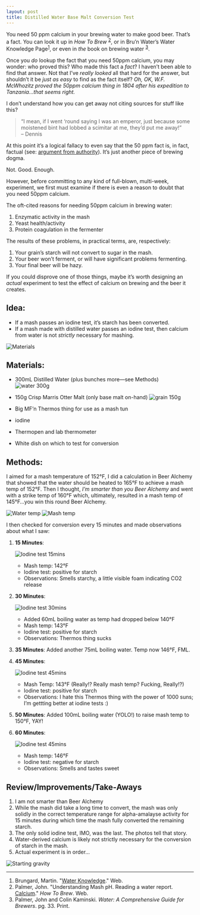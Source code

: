 ```yaml
---
layout: post
title: Distilled Water Base Malt Conversion Test
---
```


You need 50 ppm calcium in your brewing water to make good beer. That&#8217;s a fact.
You can look it up in _How To Brew_ <sup>[2](#howtobrew)</sup>, or in 
Bru&#8217;n Water&#8217;s Water Knowledge Page<sup>[1](#brunwater)</sup>, or even in
_the_ book on brewing water <sup>[3](#water)</sup>.

Once you _do_ lookup the fact that you need 50ppm calcium, you may wonder: who proved this? Who made this fact a _fact_?
I haven&#8217;t been able to find that answer. Not that I&#8217;ve _really looked_ all that hard for the answer, but shouldn&#8217;t it be
_just as easy_ to find as the fact itself? _Oh, OK, W.F. McWhozitz proved 
the 50ppm calcium thing in 1804 after his expedition to Tanzania&#8230;that seems right._

I don&#8217;t understand how you can get away not citing sources for stuff like this?

> &#8220;I mean, if I went &#8216;round saying I was an emperor, just because some moistened bint had lobbed a scimitar at me, they&#8217;d put me away!&#8221;<br>
> &ndash; Dennis

At this point it&#8217;s a logical fallacy to even say that the 50 ppm fact is, in fact, factual (see: [argument from authority](http://en.wikipedia.org/wiki/Argument_from_authority)).
It&#8217;s just another piece of brewing dogma.

Not. Good. Enough.

However, before committing to any kind of full-blown, multi-week, experiment, we first
must examine if there is even a reason to doubt that you need 50ppm calcium.

The oft-cited reasons for needing 50ppm calcium in brewing water:

1. Enzymatic activity in the mash
2. Yeast health/activity
3. Protein coagulation in the fermenter

The results of these problems, in practical terms, are, respectively:

1. Your grain&#8217;s starch will not convert to sugar in the mash.
2. Your beer won&#8217;t ferment, or will have significant problems fermenting.
3. Your final beer will be hazy.

If you could disprove one of those things, maybe it&#8217;s worth designing an _actual_
experiment to test the effect of calcium on brewing and the beer it creates.

Idea:
---

* If a mash passes an iodine test, it&#8217;s starch has been converted.
* If a mash made with distilled water passes an iodine test, then calcium from water is not _strictly_ necessary for mashing.

![Materials](http://tylercipriani.s3.amazonaws.com/distilled_water_mash/142749_distilled_water_mash_materials.jpg)

Materials:
---

* 300mL Distilled Water (plus bunches more&#8212;see Methods)
![water 300g](http://tylercipriani.s3.amazonaws.com/distilled_water_mash/141908_distilled_water_mash_300ml_water.jpg)

* 150g Crisp Marris Otter Malt (only base malt on-hand)
![grain 150g](http://tylercipriani.s3.amazonaws.com/distilled_water_mash/143122_distilled_water_mash_150g_grain.jpg)
* Big MF&#8217;n Thermos thing for use as a mash tun
* iodine
* Thermopen and lab thermometer
* White dish on which to test for conversion

Methods:
---

I aimed for a mash temperature of 152&deg;F, I did a calculation in Beer Alchemy 
that showed that the water should be heated to 165&deg;F to achieve a mash temp of 152&deg;F.
Then I thought, _I&#8217;m smarter than you Beer Alchemy_ and went with a strike temp of 160&deg;F
which, ultimately, resulted in a mash temp of 145&deg;F&#8230;you win this round Beer Alchemy.

![Water temp](http://tylercipriani.s3.amazonaws.com/distilled_water_mash/145458_distilled_water_mash_mash_water_temp.jpg)
![Mash temp](http://tylercipriani.s3.amazonaws.com/distilled_water_mash/145719_distilled_water_mash_dough_in.jpg)

I then checked for conversion every 15 minutes and made observations about what I saw:

1. **15 Minutes**:

    ![Iodine test 15mins](http://tylercipriani.s3.amazonaws.com/distilled_water_mash/152054_distilled_water_mash_15min_iodine.jpg)

    * Mash temp: 142&deg;F
    * Iodine test: positive for starch
    * Observations: Smells starchy, a little visible foam indicating CO2 release

2. **30 Minutes**:

    ![Iodine test 30mins](http://tylercipriani.s3.amazonaws.com/distilled_water_mash/153427_distilled_water_mash_30min_iodine.jpg)

    * Added 60mL boiling water as temp had dropped below 140&deg;F
    * Mash temp: 143&deg;F
    * Iodine test: positive for starch
    * Observations: Thermos thing sucks

3. **35 Minutes**: Added another 75mL boiling water. Temp now 146&deg;F, FML.

4. **45 Minutes**:

    ![Iodine test 45mins](http://tylercipriani.s3.amazonaws.com/distilled_water_mash/155019_distilled_water_mash_45min_iodine.jpg)

    * Mash Temp: 143&deg;F (Really!? Really mash temp? Fucking, Really!?)
    * Iodine test: positive for starch
    * Observations: I hate this Thermos thing with the power of 1000 suns; I&#8217;m gettting better at iodine tests :)

5. **50 Minutes**: Added 100mL boiling water (YOLO!) to raise mash temp to 150&deg;F, YAY!

6. **60 Minutes**:

    ![Iodine test 45mins](http://tylercipriani.s3.amazonaws.com/distilled_water_mash/160503_distilled_water_mash_60min_iodine.jpg)

    * Mash temp: 146&deg;F
    * Iodine test: negative for starch
    * Observations: Smells and tastes sweet

Review/Improvements/Take-Aways
---

1. I am not smarter than Beer Alchemy
2. While the mash did take a long time to convert, the mash was only solidly 
  in the correct temperature range for alpha-amalayse activity for 
  15 minutes during which time the mash fully converted the remaining starch.
3. The only solid iodine test, IMO, was the last. The photos tell that story.
4. Water-derived calcium is likely not strictly necessary for the conversion 
  of starch in the mash.
5. Actual experiment is in order&#8230;

![Starting gravity](http://tylercipriani.s3.amazonaws.com/distilled_water_mash/161034_distilled_water_mash_sg.jpg)


* * *

1. <a id="brunwater"></a>Brungard, Martin. "[Water Knowledge](https://sites.google.com/site/brunwater/water-knowledge)." Web.
2. <a id="howtobrew"></a>Palmer, John. "Understanding Mash pH. Reading a water report. [Calcium](http://www.howtobrew.com/section3/chapter15-1.html)." _How To Brew_. Web.
3. <a id="water"></a>Palmer, John and Colin Kaminski. _Water: A Comprehensive Guide for Brewers_. pg. 33. Print.